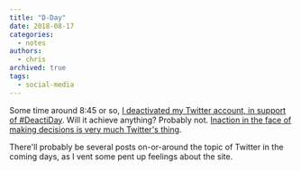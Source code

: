 ```yaml
---
title: "D-Day"
date: 2018-08-17
categories:
  - notes
authors:
  - chris
archived: true
tags:
  - social-media
---
```


Some time around 8:45 or so, [I deactivated my Twitter account, in support of #DeactiDay](/blog/august-17th-is-twitter-deactiday/). Will it achieve anything? Probably not. [Inaction in the face of making decisions is very much Twitter's thing](https://www.theverge.com/2018/8/17/17706256/twitter-alex-jones-third-party-apps-hard-decisions).

There'll probably be several posts on-or-around the topic of Twitter in the coming days, as I vent some pent up feelings about the site.
